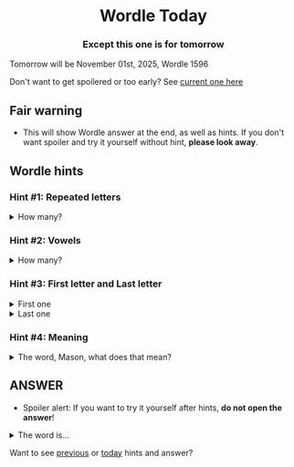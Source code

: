 <h1 align="center">
Wordle Today
</h1>

<h3 align="center">
Except this one is for tomorrow
</h3>

Tomorrow will be November 01st, 2025, Wordle 1596

Don't want to get spoilered or too early? See [current one here](README.md)

## Fair warning
- This will show Wordle answer at the end, as well as hints. If you don't want spoiler and try it yourself without hint, **please look away**.

## Wordle hints

### Hint #1: Repeated letters
<details>
  <summary>How many?</summary>
  Zero repeated letters.
</details>

### Hint #2: Vowels
<details>
  <summary>How many?</summary>
  There are 2 vowels. 
</details>

### Hint #3: First letter and Last letter
<details>
  <summary>First one</summary>
  Begins with the letter "M"
</details>
<details>
  <summary>Last one</summary>
  Ends with the letter "L"
</details>

### Hint #4: Meaning
<details>
  <summary>The word, Mason, what does that mean?</summary>
  A type of hotel or lodging establishment, often located near a major highway, which typically features a series of rooms the entrances of which are immediately adjacent to a parking lot to facilitate convenient access to automobiles parked there.
</details>

## ANSWER
- Spoiler alert: If you want to try it yourself after hints, **do not open the answer**!

<details>
  <summary>The word is...</summary>
  MOTEL
</details>

Want to see [previous](PREVIOUS.md) or [today](README.md) hints and answer?